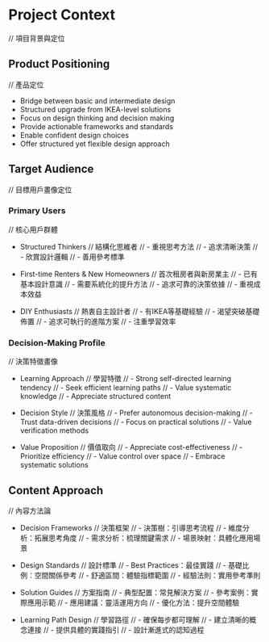 # Project Context
// 項目背景與定位

## Product Positioning
// 產品定位
- Bridge between basic and intermediate design
- Structured upgrade from IKEA-level solutions
- Focus on design thinking and decision making
- Provide actionable frameworks and standards
- Enable confident design choices
- Offer structured yet flexible design approach

## Target Audience
// 目標用戶畫像定位

### Primary Users
// 核心用戶群體
- Structured Thinkers
  // 結構化思維者
  // - 重視思考方法
  // - 追求清晰決策
  // - 欣賞設計邏輯
  // - 善用參考標準

- First-time Renters & New Homeowners
  // 首次租房者與新房業主
  // - 已有基本設計意識
  // - 需要系統化的提升方法
  // - 追求可靠的決策依據
  // - 重視成本效益

- DIY Enthusiasts
  // 熱衷自主設計者
  // - 有IKEA等基礎經驗
  // - 渴望突破基礎佈置
  // - 追求可執行的進階方案
  // - 注重學習效率


### Decision-Making Profile
// 決策特徵畫像
- Learning Approach
  // 學習特徵
  // - Strong self-directed learning tendency
  // - Seek efficient learning paths
  // - Value systematic knowledge
  // - Appreciate structured content

- Decision Style
  // 決策風格
  // - Prefer autonomous decision-making
  // - Trust data-driven decisions
  // - Focus on practical solutions
  // - Value verification methods

- Value Proposition
  // 價值取向
  // - Appreciate cost-effectiveness
  // - Prioritize efficiency
  // - Value control over space
  // - Embrace systematic solutions

## Content Approach
// 內容方法論
- Decision Frameworks
  // 決策框架
  // - 決策樹：引導思考流程
  // - 維度分析：拓展思考角度
  // - 需求分析：梳理關鍵需求
  // - 場景映射：具體化應用場景

- Design Standards
  // 設計標準
  // - Best Practices：最佳實踐
  // - 基礎比例：空間關係參考
  // - 舒適區間：體驗指標範圍
  // - 經驗法則：實用參考準則

- Solution Guides
  // 方案指南
  // - 典型配置：常見解決方案
  // - 參考案例：實際應用示範
  // - 應用建議：靈活運用方向
  // - 優化方法：提升空間體驗

- Learning Path Design
  // 學習路徑
  // - 確保每步都可理解
  // - 建立清晰的概念連接
  // - 提供具體的實踐指引
  // - 設計漸進式的認知過程

